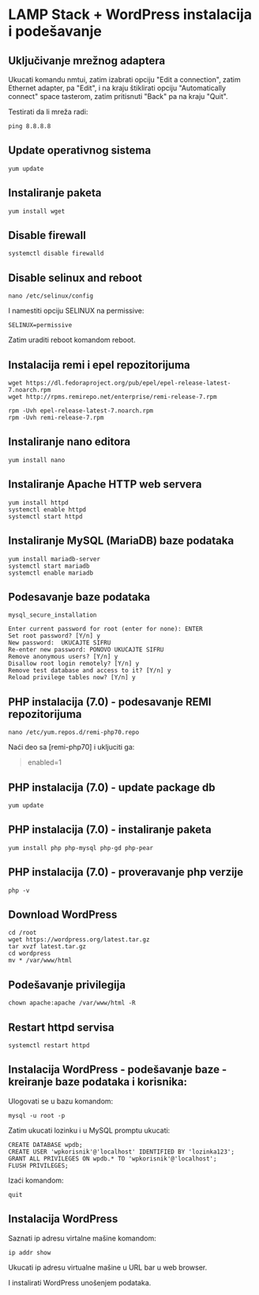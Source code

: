 # LAMP Stack + WordPress instalacija i podešavanje

## Uključivanje mrežnog adaptera

Ukucati komandu nmtui, zatim izabrati opciju "Edit a connection", zatim Ethernet adapter, pa "Edit", i na kraju štiklirati opciju "Automatically connect" space tasterom, zatim pritisnuti "Back" pa na kraju "Quit".

Testirati da li mreža radi:

	ping 8.8.8.8

## Update operativnog sistema

	yum update

## Instaliranje paketa

	yum install wget

## Disable firewall

	systemctl disable firewalld

## Disable selinux and reboot

	nano /etc/selinux/config
	
I namestiti opciju SELINUX na permissive:

	SELINUX=permissive

Zatim uraditi reboot komandom reboot.

## Instalacija remi i epel repozitorijuma

	wget https://dl.fedoraproject.org/pub/epel/epel-release-latest-7.noarch.rpm
	wget http://rpms.remirepo.net/enterprise/remi-release-7.rpm

	rpm -Uvh epel-release-latest-7.noarch.rpm
	rpm -Uvh remi-release-7.rpm

## Instaliranje nano editora

	yum install nano

## Instaliranje Apache HTTP web servera

	yum install httpd
	systemctl enable httpd
	systemctl start httpd

## Instaliranje MySQL (MariaDB) baze podataka

	yum install mariadb-server
	systemctl start mariadb
	systemctl enable mariadb

## Podesavanje baze podataka

	mysql_secure_installation

	Enter current password for root (enter for none): ENTER
	Set root password? [Y/n] y
	New password:  UKUCAJTE SIFRU
	Re-enter new password: PONOVO UKUCAJTE SIFRU
	Remove anonymous users? [Y/n] y
	Disallow root login remotely? [Y/n] y
	Remove test database and access to it? [Y/n] y
	Reload privilege tables now? [Y/n] y

## PHP instalacija (7.0) - podesavanje REMI repozitorijuma

	nano /etc/yum.repos.d/remi-php70.repo

Naći deo sa [remi-php70] i ukljuciti ga:

> enabled=1

## PHP instalacija (7.0) - update package db

	yum update

## PHP instalacija (7.0) - instaliranje paketa
 
	yum install php php-mysql php-gd php-pear 

## PHP instalacija (7.0) - proveravanje php verzije

	php -v

## Download WordPress

	cd /root
	wget https://wordpress.org/latest.tar.gz 
	tar xvzf latest.tar.gz
	cd wordpress
	mv * /var/www/html

## Podešavanje privilegija

	chown apache:apache /var/www/html -R

## Restart httpd servisa

	systemctl restart httpd

## Instalacija WordPress - podešavanje baze - kreiranje baze podataka i korisnika:

Ulogovati se u bazu komandom:

	mysql -u root -p

Zatim ukucati lozinku i u MySQL promptu ukucati:

	CREATE DATABASE wpdb;
	CREATE USER 'wpkorisnik'@'localhost' IDENTIFIED BY 'lozinka123';
	GRANT ALL PRIVILEGES ON wpdb.* TO 'wpkorisnik'@'localhost';
	FLUSH PRIVILEGES;

Izaći komandom:

	quit

## Instalacija WordPress

Saznati ip adresu virtalne mašine komandom:

	ip addr show

Ukucati ip adresu virtualne mašine u URL bar u web browser.

I instalirati WordPress unošenjem podataka.
